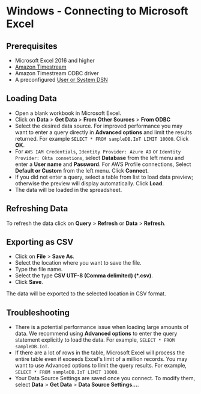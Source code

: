 #  Windows - Connecting to Microsoft Excel

## Prerequisites

* Microsoft Excel 2016 and higher
* [Amazon Timestream](https://aws.amazon.com/timestream/)
* Amazon Timestream ODBC driver
* A preconfigured [User or System DSN](windows_configure_dsn.md)

## Loading Data 

* Open a blank workbook in Microsoft Excel.
* Click on **Data** > **Get Data** > **From Other Sources** > **From ODBC**
* Select the desired data source. For improved performance you may want to enter a query directly in **Advanced options** and limit the results returned. For example `SELECT * FROM sampleDB.IoT LIMIT 10000`. Click **OK**.
* For `AWS IAM Credentials`, `Identity Provider: Azure AD` or `Identity Provider: Okta connetions`, select **Database** from the left menu and enter a **User name** and **Password**. For AWS Profile connections, Select **Default or Custom** from the left menu. Click **Connect**.
* If you did not enter a query, select a table from list to load data preview; otherwise the preview will display automatically. Click **Load**.
* The data will be loaded in the spreadsheet.

## Refreshing Data

To refresh the data click on **Query** > **Refresh** or **Data** > **Refresh**.

## Exporting as CSV

* Click on **File** > **Save As**.
* Select the location where you want to save the file.
* Type the file name.
* Select the type **CSV UTF-8 (Comma delimited) (\*.csv)**.
* Click **Save**.

The data will be exported to the selected location in CSV format.

## Troubleshooting

* There is a potential performance issue when loading large amounts of data. We recommend using **Advanced options** to enter the query statement explicitly to load the data. For example, `SELECT * FROM sampleDB.IoT`.
* If there are a lot of rows in the table, Microsoft Excel will process the entire table even if exceeds Excel's limit of a million records. You may want to use Advanced options to limit the query results. For example, `SELECT * FROM sampleDB.IoT LIMIT 10000`.
* Your Data Source Settings are saved once you connect. To modify them, select **Data** > **Get Data** > **Data Source Settings...**.

